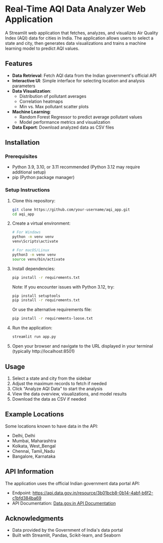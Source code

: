 # Real-Time AQI Data Analyzer Web Application

A Streamlit web application that fetches, analyzes, and visualizes Air Quality Index (AQI) data for cities in India. The application allows users to select a state and city, then generates data visualizations and trains a machine learning model to predict AQI values.

## Features

- **Data Retrieval**: Fetch AQI data from the Indian government's official API
- **Interactive UI**: Simple interface for selecting location and analysis parameters
- **Data Visualization**: 
  - Distribution of pollutant averages 
  - Correlation heatmaps
  - Min vs. Max pollutant scatter plots
- **Machine Learning**: 
  - Random Forest Regressor to predict average pollutant values
  - Model performance metrics and visualization
- **Data Export**: Download analyzed data as CSV files

## Installation

### Prerequisites
- Python 3.9, 3.10, or 3.11 recommended (Python 3.12 may require additional setup)
- pip (Python package manager)

### Setup Instructions

1. Clone this repository:
   ```bash
   git clone https://github.com/your-username/aqi_app.git
   cd aqi_app
   ```

2. Create a virtual environment:
   ```bash
   # For Windows
   python -m venv venv
   venv\Scripts\activate

   # For macOS/Linux
   python3 -m venv venv
   source venv/bin/activate
   ```

3. Install dependencies:
   ```bash
   pip install -r requirements.txt
   ```

   Note: If you encounter issues with Python 3.12, try:
   ```bash
   pip install setuptools
   pip install -r requirements.txt
   ```
   
   Or use the alternative requirements file:
   ```bash
   pip install -r requirements-loose.txt
   ```

4. Run the application:
   ```bash
   streamlit run app.py
   ```

5. Open your browser and navigate to the URL displayed in your terminal (typically http://localhost:8501)

## Usage

1. Select a state and city from the sidebar
2. Adjust the maximum records to fetch if needed
3. Click "Analyze AQI Data" to start the analysis
4. View the data overview, visualizations, and model results
5. Download the data as CSV if needed

## Example Locations

Some locations known to have data in the API:
- Delhi, Delhi
- Mumbai, Maharashtra
- Kolkata, West_Bengal
- Chennai, Tamil_Nadu
- Bangalore, Karnataka

## API Information

The application uses the official Indian government data portal API:
- Endpoint: https://api.data.gov.in/resource/3b01bcb8-0b14-4abf-b6f2-c1bfd384ba69
- API Documentation: [Data.gov.in API Documentation](https://data.gov.in/apis)

## Acknowledgments

- Data provided by the Government of India's data portal
- Built with Streamlit, Pandas, Scikit-learn, and Seaborn
